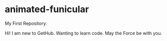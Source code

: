 # animated-funicular
My First Repository. 


Hi! I am new to GetHub. Wanting to learn code. 
May the Force be with you. 
